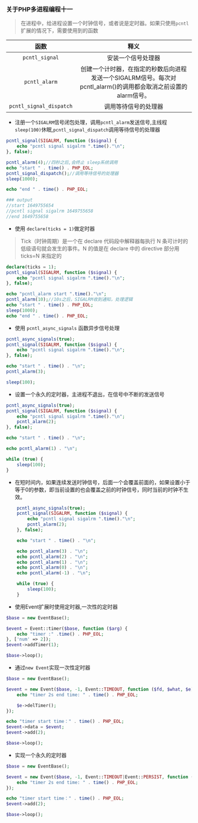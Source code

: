### 关于PHP多进程编程十一

> 在进程中，给进程设置一个时钟信号，或者说是定时器。如果只使用`pcntl`扩展的情况下，需要使用到的函数

|函数|释义
|:---:|:---:|
`pcntl_signal`| 安装一个信号处理器
`pcntl_alarm`|创建一个计时器，在指定的秒数后向进程发送一个SIGALRM信号。每次对 pcntl_alarm()的调用都会取消之前设置的alarm信号。
`pcntl_signal_dispatch`|调用等待信号的处理器

* 注册一个`SIGALRM`信号闭包处理，调用`pcntl_alarm`发送信号,主线程`sleep(100)`休眠,`pcntl_signal_dispatch`调用等待信号的处理器

```php
pcntl_signal(SIGALRM, function ($signal) {
    echo "pcntl signal sigalrm ".time()."\n";
}, false);

pcntl_alarm(4);//四秒之后,会终止 sleep系统调用
echo "start " . time() . PHP_EOL;
pcntl_signal_dispatch();//调用等待信号的处理器
sleep(1000);

echo "end " . time() . PHP_EOL;

### output
//start 1649755654
//pcntl signal sigalrm 1649755658
//end 1649755658
```

* 使用 `declare(ticks = 1)`做定时器

> Tick（时钟周期）是一个在 declare 代码段中解释器每执行 N 条可计时的低级语句就会发生的事件。N 的值是在 declare 中的 directive 部分用 ticks=N 来指定的

```php
declare(ticks = 1);
pcntl_signal(SIGALRM, function ($signal) {
    echo "pcntl signal sigalrm ".time()."\n";
}, false);

echo "pcntl_alarm start ".time()."\n";
pcntl_alarm(10);//10s之后，SIGALRM收到通知，处理逻辑
echo "start " . time() . PHP_EOL;
sleep(1000);
echo "end " . time() . PHP_EOL;
```

* 使用 `pcntl_async_signals` 函数异步信号处理

```php
pcntl_async_signals(true);
pcntl_signal(SIGALRM, function ($signal) {
    echo "pcntl signal sigalrm ".time()."\n";
}, false);

echo "start " . time() . "\n";
pcntl_alarm(3);

sleep(100);
```

* 设置一个永久的定时器，主进程不退出，在信号中不断的发送信号

```php
pcntl_async_signals(true);
pcntl_signal(SIGALRM, function ($signal) {
    echo "pcntl signal sigalrm ".time()."\n";
    pcntl_alarm(2);
}, false);

echo "start " . time() . "\n";

echo pcntl_alarm(1) . "\n";

while (true) {
    sleep(100);
}
```

* 在短时间内，如果连续发送时钟信号，后面一个会覆盖前面的，如果设置小于等于0的参数，即当前设置的也会覆盖之前的时钟信号，同时当前的时钟不生效。

```php
    pcntl_async_signals(true);
    pcntl_signal(SIGALRM, function ($signal) {
        echo "pcntl signal sigalrm ".time()."\n";
        pcntl_alarm(2);
    }, false);

    echo "start " . time() . "\n";

    echo pcntl_alarm(3) . "\n";
    echo pcntl_alarm(2) . "\n";
    echo pcntl_alarm(1) . "\n";
    echo pcntl_alarm(0) . "\n";
    echo pcntl_alarm(-1) . "\n";

    while (true) {
        sleep(100);
    }
```

* 使用Event扩展时使用定时器,一次性的定时器

```php
$base = new EventBase();

$event = Event::timer($base, function ($arg) {
    echo "timer :" .time() . PHP_EOL;
}, ['num' => 2]);
$event->addTimer(1);

$base->loop();
```

* 通过`new Event`实现一次性定时器

```php
$base = new EventBase();

$event = new Event($base, -1, Event::TIMEOUT, function ($fd, $what, $e) {
    echo "timer 2s end time: " . time() . PHP_EOL;

    $e->delTimer();
});

echo "timer start time：" . time() . PHP_EOL;
$event->data = $event;
$event->add(2);

$base->loop();
```

* 实现一个永久的定时器

```php
$base = new EventBase();

$event = new Event($base, -1, Event::TIMEOUT|Event::PERSIST, function ($fd, $what) {
    echo "timer 2s end time: " . time() . PHP_EOL;
});

echo "timer start time：" . time() . PHP_EOL;
$event->add(2);

$base->loop();
```


